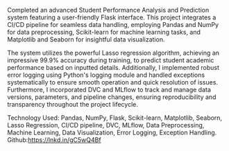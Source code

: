 Completed an advanced Student Performance Analysis and Prediction system featuring a user-friendly Flask interface. This project integrates a CI/CD pipeline for seamless data handling, employing Pandas and NumPy for data preprocessing, Scikit-learn for machine learning tasks, and Matplotlib and Seaborn for insightful data visualization.

The system utilizes the powerful Lasso regression algorithm, achieving an impressive 99.9% accuracy during training, to predict student academic performance based on inputted details. Additionally, I implemented robust error logging using Python's logging module and handled exceptions systematically to ensure smooth operation and quick resolution of issues.
Furthermore, I incorporated DVC and MLflow to track and manage data versions, parameters, and pipeline changes, ensuring reproducibility and transparency throughout the project lifecycle.

Technology Used: Pandas, NumPy, Flask, Scikit-learn, Matplotlib, Seaborn, Lasso Regression, CI/CD pipeline, DVC, MLflow, Data Preprocessing, Machine Learning, Data Visualization, Error Logging, Exception Handling.
Github:https://lnkd.in/gC5wQ4Bf

